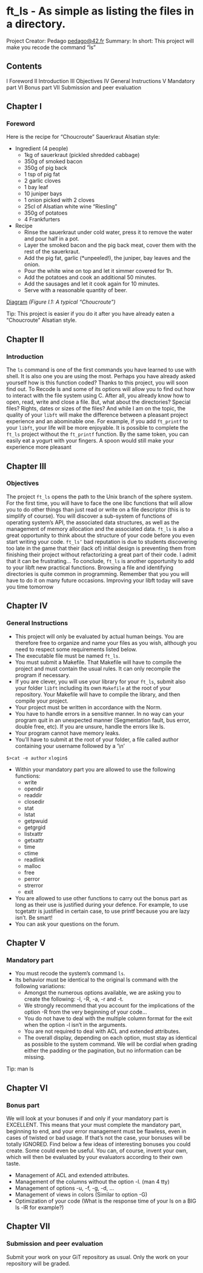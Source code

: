 # ft_ls - As simple as listing the files in a directory.

Project Creator: Pedago pedago@42.fr
Summary: In short: This project will make you recode the command “ls”

## Contents
I Foreword 
II Introduction 
III Objectives 
IV General Instructions 
V Mandatory part 
VI Bonus part 
VII Submission and peer evaluation 

## Chapter I
### Foreword
Here is the recipe for “Choucroute” Sauerkraut Alsatian style:
* Ingredient (4 people)
    * 1kg of sauerkraut (pickled shredded cabbage)
    * 350g of smoked bacon
    * 350g of pig back
    * 1 tsp of pig fat
    * 2 garlic cloves
    * 1 bay leaf
    * 10 juniper bays
    * 1 onion picked with 2 cloves
    * 25cl of Alsatian white wine “Riesling”
    * 350g of potatoes
    * 4 Frankfurters
* Recipe
    * Rinse the sauerkraut under cold water, press it to remove the water and pour half in a pot.
    * Layer the smoked bacon and the pig back meat, cover them with the rest of the sauerkraut.
    * Add the pig fat, garlic (*unpeeled!), the juniper, bay leaves and the onion.
    * Pour the white wine on top and let it simmer covered for 1h.
    * Add the potatoes and cook an additional 50 minutes.
    * Add the sausages and let it cook again for 10 minutes.
    * Serve with a reasonable quantity of beer.

[Diagram](http://frenchcountryfood.com/wp-content/uploads/2016/08/choucroutee.jpg)
_(Figure I.1: A typical “Choucroute”)_

Tip: This project is easier if you do it after you have already eaten a
“Choucroute” Alsatian style.

## Chapter II
### Introduction
The `ls` command is one of the first commands you have learned to use with shell. It is
also one you are using the most. Perhaps you have already asked yourself how is this
function coded? Thanks to this project, you will soon find out.
To Recode ls and some of its options will allow you to find out how to interact with
the file system using C. After all, you already know how to open, read, write and close a
file. But, what about the directories? Special files? Rights, dates or sizes of the files?
And while I am on the topic, the quality of your `libft` will make the difference
between a pleasant project experience and an abominable one. For example, if you add
`ft_printf` to your `libft`, your life will be more enjoyable. It is possible to complete the
`ft_ls` project without the `ft_printf` function. By the same token, you can easily eat a
yogurt with your fingers. A spoon would still make your experience more pleasant

## Chapter III
### Objectives
The project `ft_ls` opens the path to the Unix branch of the sphere system. For the first time, you will have to face the one libc functions that will allow you to do other things than just read or write on a file descriptor (this is to simplify of course). You will discover a sub-system of functions of operating system’s API, the associated data structures, as well as the management of memory allocation and the associated data. `ft_ls` is also a great opportunity to think about the structure of your code before you even start writing your code.  `ft_ls’` bad reputation is due to students discovering too late in the game that their (lack of) initial design is preventing them from finishing their project without refactorizing a great part of their code. I admit that it can be frustrating...
To conclude, `ft_ls` is another opportunity to add to your libft new practical functions. Browsing a file and identifying directories is quite common in programming. Remember that you you will have to do it on many future occasions. Improving your libft today will save you time tomorrow

## Chapter IV
### General Instructions
* This project will only be evaluated by actual human beings. You are therefore free to organize and name your files as you wish, although you need to respect some requirements listed below.
* The executable file must be named `ft_ls`.
* You must submit a Makefile. That Makefile will have to compile the project and must contain the usual rules. It can only recompile the program if necessary.
* If you are clever, you will use your library for your `ft_ls`, submit also your folder `libft` including its own `Makefile` at the root of your repository. Your Makefile will have to compile the library, and then compile your project.
* Your project must be written in accordance with the Norm.
* You have to handle errors in a sensitive manner. In no way can your program quit in an unexpected manner (Segmentation fault, bus error, double free, etc). If you are unsure, handle the errors like ls.
* Your program cannot have memory leaks.
* You’ll have to submit at the root of your folder, a file called author containing your
username followed by a ’\n’

`$>cat -e author`
`xlogin$`

* Within your mandatory part you are allowed to use the following functions:
    * write
    * opendir
    * readdir
    * closedir
    * stat
    * lstat
    * getpwuid
    * getgrgid
    * listxattr
    * getxattr
    * time
    * ctime
    * readlink
    * malloc
    * free
    * perror
    * strerror
    * exit
* You are allowed to use other functions to carry out the bonus part as long as their
use is justified during your defence. For example, to use tcgetattr is justified in
certain case, to use printf because you are lazy isn’t. Be smart!
* You can ask your questions on the forum.

## Chapter V
### Mandatory part
* You must recode the system’s command `ls`.
* Its behavior must be identical to the original ls command with the following variations:
    * Amongst the numerous options available, we are asking you to create the following: -l, -R, -a, -r and -t.
    * We strongly recommend that you account for the implications of the option -R from the very beginning of your code...
    * You do not have to deal with the multiple column format for the exit when the option -l isn’t in the arguments.
    * You are not required to deal with ACL and extended attributes.
    * The overall display, depending on each option, must stay as identical as possible to the system command. We will be cordial when grading either the padding or the pagination, but no information can be missing.
 
Tip: man ls

## Chapter VI
### Bonus part
We will look at your bonuses if and only if your mandatory part is EXCELLENT. This means that your must complete the mandatory part, beginning to end, and your error management must be flawless, even in cases of twisted or bad usage. If that’s not the case, your bonuses will be totally IGNORED. Find below a few ideas of interesting bonuses you could create. Some could even be useful. You can, of course, invent your own, which will then be evaluated by your evaluators according to their own taste.
* Management of ACL and extended attributes.
* Management of the columns without the option -l. (man 4 tty)
* Management of options -u, -f, -g, -d, ...
* Management of views in colors (Similar to option -G)
* Optimization of your code (What is the response time of your ls on a BIG ls -lR for example?)

## Chapter VII
### Submission and peer evaluation
Submit your work on your GiT repository as usual. Only the work on your repository will be graded.

